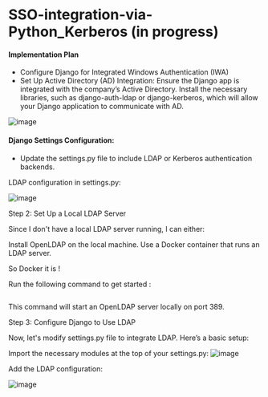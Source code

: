 # SSO-integration-via-Python_Kerberos (in progress)

#### Implementation Plan
- Configure Django for Integrated Windows Authentication (IWA)
- Set Up Active Directory (AD) Integration:
        Ensure the Django app is integrated with the company’s Active Directory.
        Install the necessary libraries, such as django-auth-ldap or django-kerberos, which will allow your Django application to communicate with AD.

![image](https://github.com/user-attachments/assets/b13bd1a6-ced8-43f7-aa85-0921349eae84)

#### Django Settings Configuration:

- Update the settings.py file to include LDAP or Kerberos authentication backends.

LDAP configuration in settings.py:

![image](https://github.com/user-attachments/assets/e54a5207-a22d-485e-8671-fcff4038a537)

Step 2: Set Up a Local LDAP Server

Since I don't have a local LDAP server running, I can either:

Install OpenLDAP on the local machine.
Use a Docker container that runs an LDAP server.

So Docker it is !

Run the following command to get started :
```docker run --env LDAP_ORGANISATION="My Company" --env LDAP_DOMAIN="mycompany.com" --env LDAP_ADMIN_PASSWORD="adminpassword" -p 389:389 --name my-openldap-container --detach osixia/openldap
```

This command will start an OpenLDAP server locally on port 389.

Step 3: Configure Django to Use LDAP

Now, let's modify settings.py file to integrate LDAP. Here’s a basic setup:

Import the necessary modules at the top of your settings.py:
![image](https://github.com/user-attachments/assets/7ec27c4f-3a95-43b4-ba26-9b1bbbdd3327)

Add the LDAP configuration:

![image](https://github.com/user-attachments/assets/e711ba99-0694-4470-9c43-90e2a73aa540)



    
